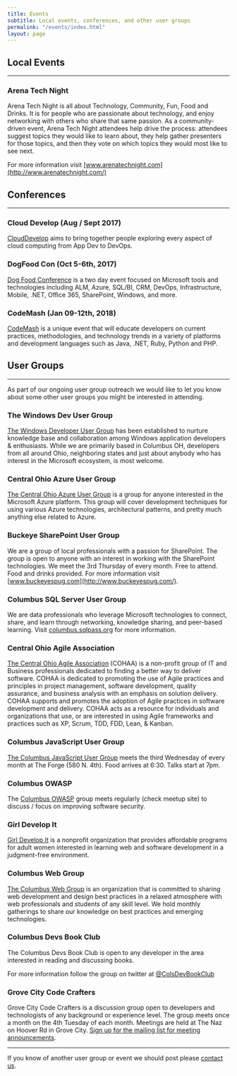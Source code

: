 ```yaml
---
title: Events
subtitle: Local events, conferences, and other user groups
permalink: "/events/index.html"
layout: page
---
```


## <i class="fa fa-calendar" aria-hidden="true"></i> Local Events
---------------------------------------

### Arena Tech Night
Arena Tech Night is all about Technology, Community, Fun, Food and Drinks.  It is for people who are passionate about technology, and enjoy networking with others who share that same passion.  As a community-driven event, Arena Tech Night attendees help drive the process: attendees suggest topics they would like to learn about, they help gather presenters for those topics, and then they vote on which topics they would most like to see next.

For more information visit [www.arenatechnight.com](http://www.arenatechnight.com/)

## <i class="fa fa-id-badge" aria-hidden="true"></i> Conferences
---------------------------------------

### Cloud Develop (Aug / Sept 2017)
[CloudDevelop](http://clouddevelop.org/) aims to bring together people exploring every aspect of cloud computing from App Dev to DevOps.

### DogFood Con (Oct 5-6th, 2017)
[Dog Food Conference](http://dogfoodcon.com/) is a two day event focused on Microsoft tools and technologies including ALM, Azure, SQL/BI, CRM, DevOps, Infrastructure, Mobile, .NET, Office 365, SharePoint, Windows, and more.

### CodeMash (Jan 09-12th, 2018)
[CodeMash](http://www.codemash.org/) is a unique event that will educate developers on current practices, methodologies, and technology trends in a variety of platforms and development languages such as Java, .NET, Ruby, Python and PHP.

## <i class="fa fa-users" aria-hidden="true"></i> User Groups 
---------------------------------------

As part of our ongoing user group outreach we would like to let you know about some other user groups you might be interested in attending.

### The Windows Dev User Group
[The Windows Developer User Group](https://thewindowsdeveloperusergroup.com/) has been established to nurture knowledge base and collaboration among Windows application developers & enthusiasts. While we are primarily based in Columbus OH, developers from all around Ohio, neighboring states and just about anybody who has interest in the Microsoft ecosystem, is most welcome.

### Central Ohio Azure User Group
[The Central Ohio Azure User Group](http://coazure.azurewebsites.net/) is a group for anyone interested in the Microsoft Azure platform. This group will cover development techniques for using various Azure technologies, architectural patterns, and pretty much anything else related to Azure.

### Buckeye SharePoint User Group
We are a group of local professionals with a passion for SharePoint. The group is open to anyone with an interest in working with the SharePoint technologies. We meet the 3rd Thursday of every month.  Free to attend.  Food and drinks provided.​ For more information visit [www.buckeyespug.com](http://www.buckeyespug.com/).

### Columbus SQL Server User Group
We are data professionals who leverage Microsoft technologies to connect, share, and learn through networking, knowledge sharing, and peer-based learning. Visit [columbus.sqlpass.org](http://columbus.sqlpass.org/) for more information.

### Central Ohio Agile Association
[The Central Ohio Agile Association](http://www.cohaa.org/) (COHAA) is a non-profit group of IT and Business professionals dedicated to finding a better way to deliver software. COHAA is dedicated to promoting the use of Agile practices and principles in project management, software development, quality assurance, and business analysis with an emphasis on solution delivery. COHAA supports and promotes the adoption of Agile practices in software development and delivery. COHAA acts as a resource for individuals and organizations that use, or are interested in using Agile frameworks and practices such as XP, Scrum, TDD, FDD, Lean, & Kanban.

### Columbus JavaScript User Group
[The Columbus JavaScript User Group](https://cbusjs.github.io/) meets the third Wednesday of every month at The Forge (580 N. 4th). Food arrives at 6:30. Talks start at 7pm.

### Columbus OWASP
The [Columbus OWASP](https://www.meetup.com/Columbus-OWASP/) group meets regularly (check meetup site) to discuss / focus
on improving software security.

### Girl Develop It
[Girl Develop It](https://www.girldevelopit.com/chapters/columbus) is a nonprofit organization that provides affordable programs for adult women interested in learning web and software development in a judgment-free environment.

### Columbus Web Group
[The Columbus Web Group](https://www.meetup.com/Columbus-Web-Group/) is an organization that is committed to sharing web development and design best practices in a relaxed atmosphere with web professionals and students of any skill level. We hold monthly gatherings to share our knowledge on best practices and emerging technologies.

### Columbus Devs Book Club

The Columbus Devs Book Club is open to any developer in the area interested in reading and discussing books.

For more information follow the group on twitter at [@ColsDevBookClub](https://twitter.com/ColsDevBookClub)

### Grove City Code Crafters

Grove City Code Crafters is a discussion group open to developers and technologists of any background or experience level. The group meets once a month on the 4th Tuesday of each month. Meetings are held at The Naz on Hoover Rd in Grove City. [Sign up for the mailing list for meeting announcements](http://eepurl.com/bcz9Uf).

---------------------------------------


If you know of another user group or event we should post please [contact us](/about/#contact).
